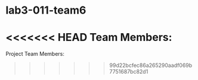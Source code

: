 # lab3-011-team6
<<<<<<< HEAD
Team Members:
=======
Project Team Members:
>>>>>>> 99d22bcfec86a265290aadf069b7751687bc82d1
